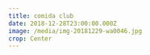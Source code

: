 ```yaml
---
title: comida club
date: 2018-12-28T23:00:00.000Z
image: /media/img-20181229-wa0046.jpg
crop: Center
---
```


